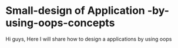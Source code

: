 # Small-design of Application -by-using-oops-concepts
Hi guys, Here I will share how to design a applications by using oops 
